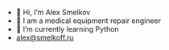 - 👋 Hi, I’m Alex Smelkov
- 👀 I am a medical equipment repair engineer
- 🌱 I’m currently learning Python
- alex@smelkoff.ru


